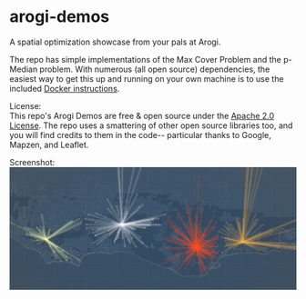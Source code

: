 # arogi-demos
A spatial optimization showcase from your pals at Arogi.

The repo has simple implementations of the Max Cover Problem and the p-Median problem. With numerous (all open source) dependencies, the easiest way to get this up and running on your own machine is to use the included [Docker instructions](docker-instructions.md). 

License:  
This repo's Arogi Demos are free & open source under the [Apache 2.0 License](LICENSE.md). The repo uses a smattering of other open source libraries too, and you will find credits to them in the code-- particular thanks to Google, Mapzen, and Leaflet.

Screenshot:  
![Screenshot](arogi-spider.png)

